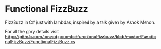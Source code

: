 # Functional FizzBuzz

FizzBuzz in C# just with lambdas, inspired by a [talk](https://github.com/amnn/js-from-scratch) given by [Ashok Menon](https://github.com/amnn).

For all the gory details visit https://github.com/tonyedgecombe/functionalfizzbuzz/blob/master/FunctionalFizzBuzz/FunctionalFizzBuzz.cs
